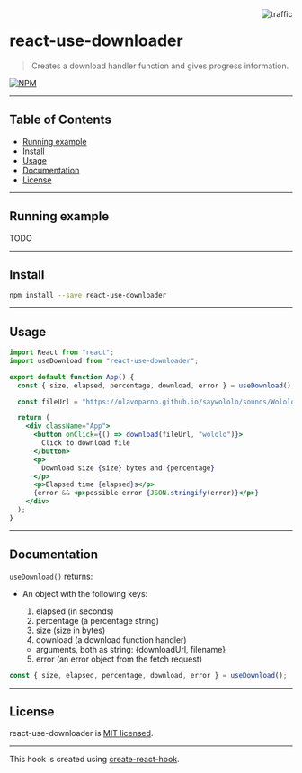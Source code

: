 <img align="right" alt="traffic" src="https://pv-badge.herokuapp.com/total.svg?repo_id=olavoparno-react-use-downloader"/>

# react-use-downloader

> Creates a download handler function and gives progress information.

[![NPM](https://img.shields.io/npm/v/react-use-downloader.svg)](https://www.npmjs.com/package/react-use-downloader)

---

## Table of Contents

- [Running example](#running-example)
- [Install](#install)
- [Usage](#usage)
- [Documentation](#documentation)
- [License](#license)

---

## Running example

TODO

---

## Install

```bash
npm install --save react-use-downloader
```

---

## Usage

```jsx
import React from "react";
import useDownload from "react-use-downloader";

export default function App() {
  const { size, elapsed, percentage, download, error } = useDownload();

  const fileUrl = "https://olavoparno.github.io/saywololo/sounds/Wololo1.wav";

  return (
    <div className="App">
      <button onClick={() => download(fileUrl, "wololo")}>
        Click to download file
      </button>
      <p>
        Download size {size} bytes and {percentage}
      </p>
      <p>Elapsed time {elapsed}s</p>
      {error && <p>possible error {JSON.stringify(error)}</p>}
    </div>
  );
}
```

---

## Documentation

`useDownload()` returns:

- An object with the following keys:

  1. elapsed (in seconds)
  2. percentage (a percentage string)
  3. size (size in bytes)
  4. download (a download function handler)
    - arguments, both as string: {downloadUrl, filename}
  5. error (an error object from the fetch request)

```jsx
const { size, elapsed, percentage, download, error } = useDownload();
```

---

## License

react-use-downloader is [MIT licensed](./LICENSE).

---

This hook is created using [create-react-hook](https://github.com/hermanya/create-react-hook).
